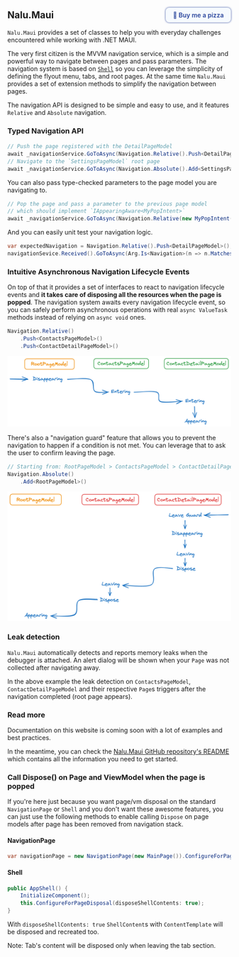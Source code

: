<h2 id="nalumaui"><a style="text-decoration:none;padding:8px 16px;color: #2C479D;border-radius:8px;box-shadow: 0 0 4px #2C479D;font-weight: 600;background: #f6fafe;float: right;font-size: 14px;margin-top: -4px;" target="_blank" href="https://buymeacoffee.com/albyrock87">🍕&nbsp;<span class="bmc-btn-text">Buy me a pizza</span></a>Nalu.Maui<span></span></h2>

`Nalu.Maui` provides a set of classes to help you with everyday challenges encountered while working with .NET MAUI.

The very first citizen is the MVVM navigation service, which is a simple and powerful way to navigate between pages and pass parameters.
The navigation system is based on [`Shell`](https://learn.microsoft.com/dotnet/maui/fundamentals/shell/?view=net-maui-8.0) so you can leverage the simplicity of defining the flyout menu, tabs, and root pages.
At the same time `Nalu.Maui` provides a set of extension methods to simplify the navigation between pages.

The navigation API is designed to be simple and easy to use, and it features `Relative` and `Absolute` navigation.

### Typed Navigation API

```csharp
// Push the page registered with the DetailPageModel
await _navigationService.GoToAsync(Navigation.Relative().Push<DetailPageModel>());
// Navigate to the `SettingsPageModel` root page
await _navigationService.GoToAsync(Navigation.Absolute().Add<SettingsPageModel>());
```

You can also pass type-checked parameters to the page model you are navigating to.

```csharp
// Pop the page and pass a parameter to the previous page model
// which should implement `IAppearingAware<MyPopIntent>`
await _navigationService.GoToAsync(Navigation.Relative(new MyPopIntent()).Pop());
```

And you can easily unit test your navigation logic.

```csharp
var expectedNavigation = Navigation.Relative().Push<DetailPageModel>();
navigationSevice.Received().GoToAsync(Arg.Is<Navigation>(n => n.Matches(expectedNavigation)));
```

### Intuitive Asynchronous Navigation Lifecycle Events

On top of that it provides a set of interfaces to react to navigation lifecycle events and **it takes care of disposing all the resources when the page is popped**.
The navigation system awaits every navigation lifecycle event, so you can safely perform asynchronous operations with real `async ValueTask` methods instead of relying on `async void` ones.

```csharp
Navigation.Relative()
    .Push<ContactsPageModel>()
    .Push<ContactDetailPageModel>()
```

![Push twice in a row](assets/images/push-push.png)

There's also a "navigation guard" feature that allows you to prevent the navigation to happen if a condition is not met.
You can leverage that to ask the user to confirm leaving the page.

```csharp
// Starting from: RootPageModel > ContactsPageModel > ContactDetailPageModel
Navigation.Absolute()
    .Add<RootPageModel>()
```

![Absolute navigation to root page](assets/images/pop-pop-with-guard.png)

### Leak detection

`Nalu.Maui` automatically detects and reports memory leaks when the debugger is attached.
An alert dialog will be shown when your `Page` was not collected after navigating away.

In the above example the leak detection on `ContactsPageModel`, `ContactDetailPageModel` and their respective `Page`s triggers after the navigation completed (root page appears).

### Read more

Documentation on this website is coming soon with a lot of examples and best practices.

In the meantime, you can check the [Nalu.Maui GitHub repository's README](https://github.com/nalu-development/nalu) which contains all the information you need to get started.

### Call Dispose() on Page and ViewModel when the page is popped

If you're here just because you want page/vm disposal on the standard `NavigationPage` or `Shell` and you don't want these awesome features, you can just use the following methods to enable calling `Dispose` on page models after page has been removed from navigation stack.

#### NavigationPage
```csharp
var navigationPage = new NavigationPage(new MainPage()).ConfigureForPageDisposal();
```

#### Shell

```csharp
public AppShell() {
    InitializeComponent();
    this.ConfigureForPageDisposal(disposeShellContents: true);
}
```

With `disposeShellContents: true` `ShellContent`s with `ContentTemplate` will be disposed and recreated too.

Note: Tab's content will be disposed only when leaving the tab section.
